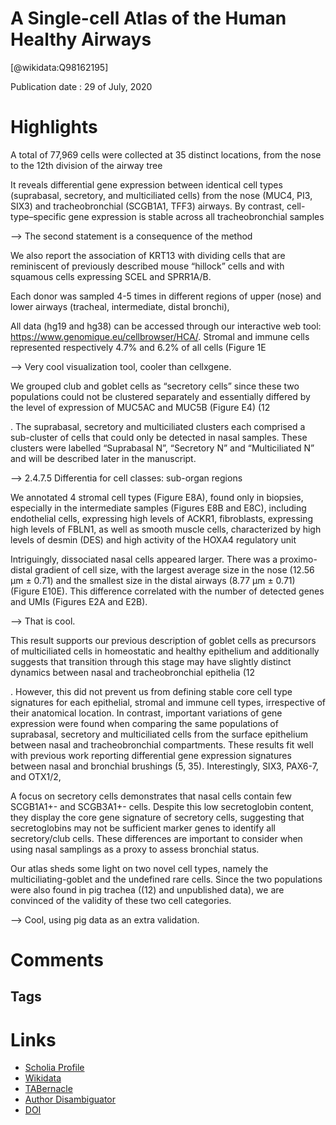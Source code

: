 
A Single-cell Atlas of the Human Healthy Airways
================================================
  
  [@wikidata:Q98162195]  
  
Publication date : 29 of July, 2020  

# Highlights
 A total of 77,969 cells were collected at 35 distinct locations, from the nose to the 12th division of the airway tree

  It reveals differential gene expression between identical cell types (suprabasal, secretory, and multiciliated cells) from the nose (MUC4, PI3, SIX3) and tracheobronchial (SCGB1A1, TFF3) airways. By contrast, cell-type–specific gene expression is stable across all tracheobronchial samples

  --> The second statement is a consequence of the method

  We also report the association of KRT13 with dividing cells that are reminiscent of previously described mouse “hillock” cells and with squamous cells expressing SCEL and SPRR1A/B.

  Each  donor  was  sampled  4-5  times  in  different  regions  of  upper (nose)  and  lower  airways  (tracheal,  intermediate,  distal  bronchi),

All    data    (hg19    and    hg38)    can    be    accessed    through    our    interactive    web    tool: https://www.genomique.eu/cellbrowser/HCA/.   Stromal   and   immune   cells   represented respectively 4.7% and 6.2% of all cells (Figure 1E  

--> Very cool visualization tool, cooler than cellxgene.

We  grouped  club  and  goblet  cells  as  “secretory  cells”  since  these  two populations  could  not  be  clustered  separately  and  essentially  differed  by  the  level  of expression of MUC5AC and MUC5B (Figure E4) (12


. The suprabasal, secretory and multiciliated clusters each comprised a sub-cluster of cells that could only be detected in nasal samples. These clusters were labelled “Suprabasal N”, “Secretory N” and “Multiciliated N” and will be described later in  the  manuscript. 

--> 2.4.7.5 Differentia for cell classes: sub-organ regions

We  annotated  4  stromal  cell  types  (Figure  E8A),  found  only  in  biopsies,  especially  in  the intermediate samples (Figures E8B and E8C), including endothelial cells, expressing high levels of ACKR1,  fibroblasts,  expressing  high  levels  of FBLN1,  as  well  as  smooth  muscle  cells, characterized by high levels of desmin (DES) and high activity of the HOXA4 regulatory unit


Intriguingly,  dissociated  nasal  cells  appeared  larger.  There  was  a  proximo-distal  gradient  of cell size, with the largest average size in the nose (12.56 μm ± 0.71) and the smallest size in the distal airways (8.77 μm ± 0.71) (Figure E10E). This difference correlated with the number of detected genes and UMIs (Figures E2A and E2B).

--> That is cool.

 This result supports our previous  description  of  goblet  cells  as  precursors  of  multiciliated  cells  in  homeostatic  and healthy  epithelium  and  additionally  suggests  that  transition  through  this  stage  may  have slightly distinct dynamics between nasal and tracheobronchial epithelia (12


. However, this did not prevent us from defining stable core cell type signatures for each epithelial, stromal and immune cell types, irrespective of their anatomical location. In contrast, important variations of gene expression were found when comparing  the  same  populations  of  suprabasal,  secretory  and  multiciliated  cells  from  the surface epithelium between nasal and tracheobronchial compartments. These results fit well with  previous  work  reporting  differential  gene  expression  signatures  between  nasal  and bronchial  brushings  (5,  35).  Interestingly, SIX3, PAX6-7,  and OTX1/2,

A  focus  on  secretory  cells  demonstrates  that  nasal  cells  contain  few SCGB1A1+-  and SCGB3A1+- cells. Despite this low secretoglobin content, they display the core gene signature of  secretory  cells,  suggesting  that  secretoglobins  may  not  be  sufficient  marker  genes  to identify all secretory/club cells. These differences are important to consider when using nasal samplings as a proxy to assess bronchial status.

Our atlas sheds some light on two novel cell types, namely the multiciliating-goblet and the undefined  rare  cells.  Since  the  two  populations  were  also  found  in  pig  trachea  ((12)  and unpublished data), we are convinced of the validity of these two cell categories.

--> Cool, using pig data as an extra validation. 

# Comments

## Tags

# Links
  
 * [Scholia Profile](https://scholia.toolforge.org/work/Q98162195)  
 * [Wikidata](https://www.wikidata.org/wiki/Q98162195)  
 * [TABernacle](https://tabernacle.toolforge.org/?#/tab/manual/Q98162195/P921%3BP4510)  
 * [Author Disambiguator](https://author-disambiguator.toolforge.org/work_item_oauth.php?id=Q98162195&batch_id=&match=1&author_list_id=&doit=Get+author+links+for+work)  
 * [DOI](https://doi.org/10.1164/RCCM.201911-2199OC)  

